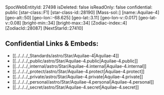 ﻿---
location: [3.11,68.625,50]
type: Star
tags:
- astro/Star

---
SpocWebEntityId: 27498
isDeleted: false
isReadOnly: false
confidential: public
[star-class::F1]
[star-class-id::28190]
[Mass-sol::]
[name::Aquilae-4]
[geo-alt::50]
[geo-lon::-68.625]
[geo-lat::3.11]
[geo-lon-v::0.017]
[geo-lat-v::0.08]
[bright-min::34]
[bright-max::34]
[Zodiac-index::4]
[ZodiacId::28087]
[NextStarId::27410]



## Confidential Links & Embeds: 
- [[../../../_Standards/astro/Star/Aquilae-4|Aquilae-4]] 
- [[../../../_public/astro/Star/Aquilae-4.public|Aquilae-4.public]] 
- [[../../../_internal/astro/Star/Aquilae-4.internal|Aquilae-4.internal]] 
- [[../../../_protect/astro/Star/Aquilae-4.protect|Aquilae-4.protect]] 
- [[../../../_private/astro/Star/Aquilae-4.private|Aquilae-4.private]] 
- [[../../../_personal/astro/Star/Aquilae-4.personal|Aquilae-4.personal]] 
- [[../../../_secret/astro/Star/Aquilae-4.secret|Aquilae-4.secret]]

